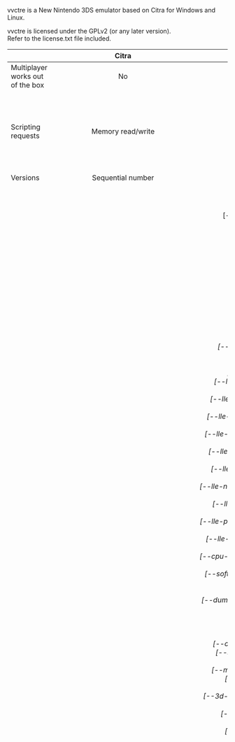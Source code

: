 vvctre is a New Nintendo 3DS emulator based on Citra for Windows and Linux.

vvctre is licensed under the GPLv2 (or any later version).  
Refer to the license.txt file included.

|  | Citra | vvctre |
|----------------------------------|:------------------------------------------------------------------------------------------------------------------------------------------------------------------------------------------------------------------------------------------------------------------------------------------------------------------------------------------------------------------------------------------------------------------------------------------------------------------------------------------------------------------------------------------------------------------------------------------------------------------------------------------------------------------:|-----------------------------------------------------------------------------------------------------------------------------------------------------------------------------------------------------------------------------------------------------------------------------------------------------------------------------------------------------------------------------------------------------------------------------------------------------------------------------------------------------------------------------------------------------------------------------------------------------------------------------------------------------------------------------------------------------------------------------------------------------------------------------------------------------------------------------------------------------------------------------------------------------------------------------------------------------------------------------------------------------------------------------------------------------------------------------------------------------------------------------------------------------------------------------------------------------------------------------------------------------------------------------------------------------------------------------------------------------------------------------------------------------------------------------------------------------------------------------------------------------------------------------------------------------------------------------------------------------------------------------------------------------------------------------------------------------------------------------------------------------------------------------------------------------------------------------------------------------------------------------------------------------------------------------------------------------------------------------------------------------------------------------------------------------------------------------------------------------------------------------------------------------------------------------------------------------------------------------------------------------------------------------------------------------------------------------------------------------------------------------------------------------------------------------------------------------------------------------------------------------------------------------------------------------------------------------------------------------------------------------------------------------------------------------------------------------------------------------------------------------------------------------------------------------------------------------------------------------------------------------------------------------------------------------------------------------------------------------------------------------------------------------------------------------------------------------------------------------------------------------------------------------------------------------------------------------------------------------------------------------------------------------------------------------------------------------------------------------------------------------------------------------------------------------------------------------------------------------------------------------------------------------------------------------------------------------------------------------------------------------------------------------------------------------------------------------------------------------------------------------------------------------------------------------------------------------------------------------------------------------------------------------------------------------------------------------------------------------------------------------------------------------------------------------------------------------------------------------------------------------------------------------------------------------------------------------------------------------------------------------------------------------------------------------------------------------------------------------------------------------------------------------------------------------------------------------------------------------------------------------------------------------------------------------------------------------------------------------------------------------------------------------------------------------------------------------------------------------------------------------------------------------------------------------------------------------------------------------------------------------------------------------------------------------------------------------------------------------------------------------------------------------------------------------------------------------------------------------------------------------------------------------------------------------------------------------------------------------------------------------------------------------------------------------------------------------------------------------------------------------------------------------------------------------------------------------------------------------------------------------------------------------------------------------------------------------------------------------------------------------------------------------------------------------------------------------------------------------------------------------------------------------------------------------------------------------------------------------------------------------------------------------------------------------------------------------------------------------------------------------------------------------------------------------------------------------------------------------------------------------------------------------------------------------------------------------------------------------------------------------------------------------------------------------------------------------------------------------------------------------------------------------------------------------------------------------------------------------------------------------------------------------------------------------------------------------------------------------------------------------------------------------------------------------------------------------------------------------------------------------------------------------------------------------------------------------------------------------------------------------------------------------------------------------------------------------------------------------------------------------------------------------------------------------------------------------------------------------------------------------------------------------------------------------------------------------------------------------------------------------------------------------------------------------------------------------------------------------------------------------------------------------------------------------------------------------------------------------------------------------------------------------------------------------------------------------------------------------------------------------------------------------------------------------------------------------------------------------------------------------------------------------------------------------------------------------------------------------------------------------------------------------------------------------------------------------------------------------------------------------------------------------------------------------------------------------------------------------------------------------------------------------------------------------------------------------------------------------------------------------------------------------------------------------------------------------------------------------------------------------------------------------------------------------------------------------------------------------------------------------------------------------------------------------------------------------------------------------------------------------------------------------------------------------------------------------------------------------------------------------------------------------------------------------------------------------------------------------------------------------------------------------------------------------------------------------------------------------------------------------------------------------------------------------------------------------------------------------------------------------------------------------------------------------------------------------------------------------------------------------------------------------------------------------------------------------------------------------------------------------------------------------------------------------------------------------------------------------------------------------------------------------------------------------------------------------------------------------------------------------------------------------------------------------------------------------------------------------------------------------------------------------------------------------------------------------------------------------------------------------------------------------------------------------------------------------------------------------------------------------------------------------------------------------------------------------------------------------------------------------------------------------------------------------------------------------------------------------------------------------------------------------------------------------------------------------------------------------------------------------------------------------------------------------------------------------------------------------------------------------------------------------------------------------------------------------------------------------------------------------------------------------------------------------------------------------------------------------------------------------------------------------------------------------------------------------------------------------------------------------------------------------------------------------------------------------------------------------------------------------------------------------------------------------------------------------------------------------------------------------------------------------------------------------------------------------------------------------------------------------------------------------------------------------------------------------------------------------------------------------------------------------------------------------------------------------------------------------------------------------------------------------------------------------------------------------------------------------------------------------------------------------------------------------------------------------------------------------------------------------------------------------------------------------------------------------------------------------------------------------------------------------------------------------------------------------------------------------------------------------------------------------------------------------------------------------------------------------------------------------------------------------------------------------------------------------------------------------------------------------------------------------------------------------------------------------------------------------------------------------------------------------------------------------------------------------------------------------------------------------------------------------------------------------------------------------------------------------------------------------------------------------------------------------------------------------------------------------------------------------------------------------------------------------------------------------------------------------------------------------------------------------------------------------------------------------------------------------------------------------------------------------------------------------------------------------------------------------------------------------------------------------------------------------------------------------------------------------------------------------------------------------------------------------------------------------------------------------------------------------------------------------------------------------------------------------------------------------------------------------------------------------------------------------------------------------------------------------------------------------------------------------------------------------------------------------------------------------------------------------------------------------------------------------------------------------------------------------------------------------------------------------------------------------------------------------------------------------------------------------------------------------------------------------------------------------------------------------------------------------------------------------------------------------------------------------------------------------------------------------------------------------------------------------------------------------------------------------------------------------------------------------------------------------------------------------------------------------------------------------------------------------------------------------------------------------------------------------------------------------------------------------------------------------------------------------------------------------------------------------------------------------------------------------------------------------------------------------------------------------------------------------------------------------------------------------------------------------------------------------------------------------------------------------------------------------------------------------------------------------------------------------------------------------------------------------------------------------------------------------------------------------------------------------------------------------------------------------------------------------------------------------------------------------------------------------------------------------------------------------------------------------------------------------------------------------------------------------------------------------------------------------------------------------------------------------------------------------------------------------------------------------------------------------------------------------------------------------------------------------------------------------------------------------------------------------------------------------------------------------------------------------------------------------------------------------------------------------------------------------------------------------------------------------------------------------------------------------------------------------------------------------------------------------------------------------------------------------------------------------------------------------------------------------------------------------------------------------------------------------------------------------------------------------------------------------------------------------------------------------------------------------------------------------------------------------------------------------------------------------------------------------------------------------------------------------------------------------------------------------------------------------------------------------------------------------------------------------------------------------------------------------------------------------------------------------------------------------------------------------------------------------------------------------------------------------------------------------------------------------------------------------------------------------------------------------------------------------------------------------------------------------------------------------------------------------------------------------------------------------------------------------------------------------------------------------------------------------------------------------------------------------------------------------------------------------------------------------------------------------------------------------------------------------------------------------------------------------------------------------------------------------------------------------------------------------------------------------------------------------------------------------------------------------------------------------------------------------------------------------------------------------------------------------------------------------------------------------------------------------------------------------------------------------------------------------------------------------------------------------------------------------------------------------------------------------------------------------------------------------------------------------------------------------------------------------------------------------------------------------------------------------------------------------------------------------------------------------------------------------------------------------------------------------------------------------------------------------------------------------------------------------------------------------------------------------------------------------------------------------------------------------------------------------------------------------------------------------------------------------------------------------------------------------------------------------------------------------------------------------------------------------------------------------------------------------------------------------------------------------------------------------------------------------------------------------------------------------------------------------------------------------------------------------------------------------------------------------------------------------------------------------------------------------------------------------------------------------------------------------------------------------------------------------------------------------------------------------------------------------------------------------------------------------------------------------------------------------------------------------------------------------------------------------------------------------------------------------------------------------------------------------------------------------------------------------------------------------------------------------------------------------------------------------------------------------------------------------------------------------------------------------------------------------------------------------------------------------------------------------------------------------------------------------------------------------------:|
| Multiplayer works out of the box | No | Yes |
| Scripting requests | Memory read/write | Memory read/write<br>Input overriding<br>Cheat management<br>Pausing/continuing/restarting emulation<br>Getting/setting settings<br>Booting executables<br>Installing CIAs<br>Amiibo loading/unloading<br>Getting/setting CPU registers |
| Versions | Sequential number | SemVer |
| CLI usage | Usage: ./citra [options] <filename><br>-g, --gdbport=NUMBER Enable gdb stub on port NUMBER<br>-i, --install=FILE    Installs a specified CIA file<br>-m, --multiplayer=nick:password@address:port Nickname, password, address and port for multiplayer<br>-r, --movie-record=[file]  Record a movie (game inputs) to the given file<br>-p, --movie-play=[file]    Playback the movie (game inputs) from the given file<br>-d, --dump-video=[file]    Dumps audio and video to the given video file<br>-f, --fullscreen     Start in fullscreen mode<br>-h, --help           Display this help and exit<br>-v, --version        Output version information and exit | SYNOPSIS<br>        ./vvctre [<path>] [--gdbstub <port>] [--movie-record <path>] [--movie-play <path>]<br>                 [--speed-limit <limit>] [--multiplayer-server-url <url>] [--log-filter <filter>]<br>                 [--minimum-vertices-per-thread <value>] [--resolution <value>] [--audio-speed<br>                 <value>] [--audio-volume <value>] [--audio-engine <name>] [--audio-device <name>]<br>                 [--background-color-red <value>] [--background-color-green <value>]<br>                 [--background-color-blue <value>] [--start-time <value>] [--real-microphone<br>                 <device>] [--post-processing-shader <name>] [--rpc-server-port <port>]<br>                 [--3d-intensity <intensity>] [--button_a <value>] [--button_b <value>] [--button_x<br>                 <value>] [--button_y <value>] [--button_up <value>] [--button_down <value>]<br>                 [--button_left <value>] [--button_right <value>] [--button_l <value>] [--button_r<br>                 <value>] [--button_start <value>] [--button_select <value>] [--button_debug<br>                 <value>] [--button_gpio14 <value>] [--button_zl <value>] [--button_zr <value>]<br>                 [--button_home <value>] [--circle_pad <value>] [--c_stick <value>]<br>                 [--udp-input-address <address>] [--udp-input-port <port>] [--udp-pad-index <index>]<br>                 [--motion-device <parameters>] [--touch-device <parameters>] [--texture-filter-name<br>                 <name>] [--texture-filter-factor <factor>] [--outer-right-camera-engine <value>]<br>                 [--outer-right-camera-configuration <value>] [--outer-right-camera-flip <value>]<br>                 [--inner-camera-engine <value>] [--inner-camera-configuration <value>]<br>                 [--inner-camera-flip <value>] [--outer-left-camera-engine <value>]<br>                 [--outer-left-camera-configuration <value>] [--outer-left-camera-flip <value>]<br>                 [--lle-fs-module] [--lle-pm-module] [--lle-ldr-module] [--lle-pxi-module]<br>                 [--lle-err-module] [--lle-ac-module] [--lle-act-module] [--lle-am-module]<br>                 [--lle-boss-module] [--lle-cam-module] [--lle-cecd-module] [--lle-cfg-module]<br>                 [--lle-dlp-module] [--lle-dsp-module] [--lle-frd-module] [--lle-gsp-module]<br>                 [--lle-hid-module] [--lle-ir-module] [--lle-mic-module] [--lle-mvd-module]<br>                 [--lle-ndm-module] [--lle-news-module] [--lle-nfc-module] [--lle-nim-module]<br>                 [--lle-ns-module] [--lle-nwm-module] [--lle-ptm-module] [--lle-qtm-module]<br>                 [--lle-csnd-module] [--lle-http-module] [--lle-soc-module] [--lle-ssl-module]<br>                 [--lle-ps-module] [--lle-mcu-module] [--lle-cdc-module] [--lle-gpio-module]<br>                 [--lle-i2c-module] [--lle-mp-module] [--lle-pdn-module] [--lle-spi-module]<br>                 [--cpu-interpreter] [--dsp-lle] [--dsp-lle-multi-threaded] [--software-renderer]<br>                 [--software-shader] [--accurate-multiplication] [--shader-interpreter]<br>                 [--disable-disk-shader-caching] [--enable-ignore-format-reinterpretation]<br>                 [--dump-textures] [--custom-textures] [--preload-custom-textures] [--custom-layout]<br>                 [--custom-layout-top-left <value>] [--custom-layout-top-top <value>]<br>                 [--custom-layout-top-right <value>] [--custom-layout-top-bottom <value>]<br>                 [--custom-layout-bottom-left <value>] [--custom-layout-bottom-top <value>]<br>                 [--custom-layout-bottom-right <value>] [--custom-layout-bottom-bottom <value>]<br>                 [--single-screen-layout] [--large-screen-layout] [--side-by-side-layout]<br>                 [--medium-screen-layout] [--swap-screens] [--upright-orientation]<br>                 [--enable-sharper-distant-objects] [--3d-side-by-side] [--3d-anaglyph]<br>                 [--3d-interlaced] [--no-sd-card] [--region-japan] [--region-usa] [--region-europe]<br>                 [--region-australia] [--region-china] [--region-korea] [--region-taiwan]<br>                 [--nearest-filtering] [--static-microphone] [--enable-vsync] [--record-frame-times]<br>                 [--fullscreen] [--regenerate-console-id] [--unlimited]<br><br><br>        ./vvctre controls<br>        ./vvctre dump-romfs [<file>] [<dir>]<br>        ./vvctre version<br>        ./vvctre usage<br><br><br>OPTIONS<br>        <path>      executable or CIA path<br>        --gdbstub   enable the GDB stub<br>        --movie-record<br>                    record inputs to a file<br><br><br>        --movie-play<br>                    play inputs from a file<br><br><br>        --speed-limit<br>                    set the speed limit<br>                    default: 100<br>        --multiplayer-server-url<br>                    set the multiplayer server URL<br>                    default: ws://vvctre-multiplayer.glitch.me<br>        --log-filter<br>                    set the log filter<br>                    default: *:Info<br>        --minimum-vertices-per-thread<br>                    set minimum vertices per thread<br>                    only used for software shader<br>                    default: 10<br>        --resolution<br>                    set resolution<br>                    default: 1<br>                    0 means use window size<br>        --audio-speed<br>                    set audio speed for DSP HLE<br>                    type: float<br>                    must be greater than zero<br>        --audio-volume<br>                    set audio volume<br>                    type: float<br>                    default: 1.0<br>        --audio-engine<br>                    set audio engine<br>                    default: auto (uses the highest available engine)<br>                    engines:<br>                    - (optional) cubeb<br>                    - sdl2<br>        --audio-device<br>                    set audio device<br>                    default: auto<br>        --background-color-red<br>                    set background color red component<br>                    type: float<br>                    range: 0.0-1.0<br>                    default: 0.0<br>        --background-color-green<br>                    set background color green component<br>                    type: float<br>                    range: 0.0-1.0<br>                    default: 0.0<br>        --background-color-blue<br>                    set background color blue component<br>                    type: float<br>                    range: 0.0-1.0<br>                    default: 0.0<br>        --start-time<br>                    set start time to a Unix timestamp<br><br><br>        --real-microphone<br>                    use a real microphone<br><br><br>        --post-processing-shader<br>                    use a post processing shader, vvctre includes:<br>                    - "dubois (builtin)" (anaglyph 3D only)<br>                    - "horizontal (builtin)" (interlaced 3D only)<br>        --rpc-server-port<br>                    set RPC server port<br>                    default: 47889<br>        --3d-intensity<br>                    set 3D intensity<br><br><br>        --button_a  Set button BUTTON_A<br>        --button_b  Set button BUTTON_B<br>        --button_x  Set button BUTTON_X<br>        --button_y  Set button BUTTON_Y<br>        --button_up Set button BUTTON_UP<br>        --button_down<br>                    Set button BUTTON_DOWN<br><br><br>        --button_left<br>                    Set button BUTTON_LEFT<br><br><br>        --button_right<br>                    Set button BUTTON_RIGHT<br><br><br>        --button_l  Set button BUTTON_L<br>        --button_r  Set button BUTTON_R<br>        --button_start<br>                    Set button BUTTON_START<br><br><br>        --button_select<br>                    Set button BUTTON_SELECT<br><br><br>        --button_debug<br>                    Set button BUTTON_DEBUG<br><br><br>        --button_gpio14<br>                    Set button BUTTON_GPIO14<br><br><br>        --button_zl Set button BUTTON_ZL<br>        --button_zr Set button BUTTON_ZR<br>        --button_home<br>                    Set button BUTTON_HOME<br><br><br>        --circle_pad<br>                    Set analog CIRCLE_PAD<br><br><br>        --c_stick   Set analog C_STICK<br>        --udp-input-address<br>                    set UDP input address<br>                    default: 127.0.0.1<br>        --udp-input-port<br>                    set UDP input port<br>                    default: 26760<br>        --udp-pad-index<br>                    set UDP pad index<br>                    default: 0<br>        --motion-device<br>                    set motion device parameters<br>                    use the emulator window (default):<br>                    engine:motion_emu,update_period:100,sensitivity:0.01,tilt_clamp:90.0<br>                    use controller: engine:cemuhookudp<br>        --touch-device<br>                    set touch device parameters<br>                    use the emulator window (default): engine:emu_window<br>                    use controller: engine:cemuhookudp,min_x:__,min_y:__,max_x:__,max_y:__<br>        --texture-filter-name<br>                    set texture filter name<br>                    default: none<br>                    valid values:<br>                    - none<br>                    - "xBRZ freescale"<br>                    - "Anime4K Ultrafast"<br>        --texture-filter-factor<br>                    set texture filter factor<br>                    default: 1<br>        --outer-right-camera-engine<br>                    set outer right camera engine.<br>                    default: blank<br>                    engine "blank" returns a black image.<br>                    engine "image" returns a static image.<br>        --outer-right-camera-configuration<br>                    set outer right camera configuration<br>                    for engine "image", this is the file path.<br>        --outer-right-camera-flip<br>                    set outer right camera flip<br>                    0: None (default)<br>                    1: Horizontal<br>                    2: Vertical<br>                    3: Reverse<br>        --inner-camera-engine<br>                    set inner camera engine.<br>                    default: blank<br>                    engine "blank" returns a black image.<br>                    engine "image" returns a static image.<br>        --inner-camera-configuration<br>                    set inner camera configuration<br>                    for engine "image", this is the file path.<br>        --inner-camera-flip<br>                    set inner camera flip<br>                    0: None (default)<br>                    1: Horizontal<br>                    2: Vertical<br>                    3: Reverse<br>        --outer-left-camera-engine<br>                    set outer left camera engine.<br>                    default: blank<br>                    engine "blank" returns a black image.<br>                    engine "image" returns a static image.<br>        --outer-left-camera-configuration<br>                    set outer left camera configuration<br>                    for engine "image", this is the file path.<br>        --outer-left-camera-flip<br>                    set outer left camera flip<br>                    0: None (default)<br>                    1: Horizontal<br>                    2: Vertical<br>                    3: Reverse<br>        --lle-fs-module<br>                    LLE the FS module<br><br><br>        --lle-pm-module<br>                    LLE the PM module<br><br><br>        --lle-ldr-module<br>                    LLE the LDR module<br><br><br>        --lle-pxi-module<br>                    LLE the PXI module<br><br><br>        --lle-err-module<br>                    LLE the ERR module<br><br><br>        --lle-ac-module<br>                    LLE the AC module<br><br><br>        --lle-act-module<br>                    LLE the ACT module<br><br><br>        --lle-am-module<br>                    LLE the AM module<br><br><br>        --lle-boss-module<br>                    LLE the BOSS module<br><br><br>        --lle-cam-module<br>                    LLE the CAM module<br><br><br>        --lle-cecd-module<br>                    LLE the CECD module<br><br><br>        --lle-cfg-module<br>                    LLE the CFG module<br><br><br>        --lle-dlp-module<br>                    LLE the DLP module<br><br><br>        --lle-dsp-module<br>                    LLE the DSP module<br><br><br>        --lle-frd-module<br>                    LLE the FRD module<br><br><br>        --lle-gsp-module<br>                    LLE the GSP module<br><br><br>        --lle-hid-module<br>                    LLE the HID module<br><br><br>        --lle-ir-module<br>                    LLE the IR module<br><br><br>        --lle-mic-module<br>                    LLE the MIC module<br><br><br>        --lle-mvd-module<br>                    LLE the MVD module<br><br><br>        --lle-ndm-module<br>                    LLE the NDM module<br><br><br>        --lle-news-module<br>                    LLE the NEWS module<br><br><br>        --lle-nfc-module<br>                    LLE the NFC module<br><br><br>        --lle-nim-module<br>                    LLE the NIM module<br><br><br>        --lle-ns-module<br>                    LLE the NS module<br><br><br>        --lle-nwm-module<br>                    LLE the NWM module<br><br><br>        --lle-ptm-module<br>                    LLE the PTM module<br><br><br>        --lle-qtm-module<br>                    LLE the QTM module<br><br><br>        --lle-csnd-module<br>                    LLE the CSND module<br><br><br>        --lle-http-module<br>                    LLE the HTTP module<br><br><br>        --lle-soc-module<br>                    LLE the SOC module<br><br><br>        --lle-ssl-module<br>                    LLE the SSL module<br><br><br>        --lle-ps-module<br>                    LLE the PS module<br><br><br>        --lle-mcu-module<br>                    LLE the MCU module<br><br><br>        --lle-cdc-module<br>                    LLE the CDC module<br><br><br>        --lle-gpio-module<br>                    LLE the GPIO module<br><br><br>        --lle-i2c-module<br>                    LLE the I2C module<br><br><br>        --lle-mp-module<br>                    LLE the MP module<br><br><br>        --lle-pdn-module<br>                    LLE the PDN module<br><br><br>        --lle-spi-module<br>                    LLE the SPI module<br><br><br>        --cpu-interpreter<br>                    use CPU interpreter instead of JIT<br><br><br>        --dsp-lle   use DSP LLE single-threaded instead of HLE<br>        --dsp-lle-multi-threaded<br>                    use DSP LLE multi-threaded instead of HLE<br><br><br>        --software-renderer<br>                    use software renderer instead of hardware renderer<br><br><br>        --software-shader<br>                    use software shader instead of hardware shader<br><br><br>        --accurate-multiplication<br>                    use accurate multiplication instead of inaccurate multiplication if using<br>                    hardware shader<br><br><br>        --shader-interpreter<br>                    use interpreter instead of JIT for software shader<br><br><br>        --disable-disk-shader-caching<br>                    disable disk shader caching<br><br><br>        --enable-ignore-format-reinterpretation<br>                    enable ignore format reinterpretation<br>                    ignores flushing surfaces from CPU memory if the surface was created by the GPU<br>                    and has a different format.<br>                    This can speed up many games, potentially break some,<br>                    but is rightfully just a hack as a placeholder for GPU texture encoding/decoding<br>        --dump-textures<br>                    dump textures<br><br><br>        --custom-textures<br>                    use custom textures<br><br><br>        --preload-custom-textures<br>                    preload custom textures<br><br><br>        --custom-layout<br>                    use custom layout<br><br><br>        --custom-layout-top-left<br>                    set custom layout top left<br>                    default: 0<br>        --custom-layout-top-top<br>                    set custom layout top top<br>                    default: 0<br>        --custom-layout-top-right<br>                    set custom layout top right<br>                    default: 400<br>        --custom-layout-top-bottom<br>                    set custom layout top bottom<br>                    default: 240<br>        --custom-layout-bottom-left<br>                    set custom layout bottom left<br>                    default: 40<br>        --custom-layout-bottom-top<br>                    set custom layout bottom top<br>                    default: 240<br>        --custom-layout-bottom-right<br>                    set custom layout bottom right<br>                    default: 360<br>        --custom-layout-bottom-bottom<br>                    set custom layout bottom bottom<br>                    default: 480<br>        --single-screen-layout<br>                    use single screen layout<br><br><br>        --large-screen-layout<br>                    use Large Screen Small Screen layout<br><br><br>        --side-by-side-layout<br>                    use side by side layout<br><br><br>        --medium-screen-layout<br>                    use Large Screen Medium Screen layout<br><br><br>        --swap-screens<br>                    swap screens<br><br><br>        --upright-orientation<br>                    use upright orientation, for book style games<br><br><br>        --enable-sharper-distant-objects<br>                    enable sharper distant objects<br><br><br>        --3d-side-by-side<br>                    use Side by Side 3D<br><br><br>        --3d-anaglyph<br>                    use Anaglyph 3D<br><br><br>        --3d-interlaced<br>                    use Interlaced 3D<br><br><br>        --no-sd-card<br>                    don't use a virtual SD card<br><br><br>        --region-japan<br>                    force the system region to Japan<br><br><br>        --region-usa<br>                    force the system region to USA<br><br><br>        --region-europe<br>                    force the system region to Europe<br><br><br>        --region-australia<br>                    force the system region to Australia<br><br><br>        --region-china<br>                    force the system region to China<br><br><br>        --region-korea<br>                    force the system region to Korea<br><br><br>        --region-taiwan<br>                    force the system region to Taiwan<br><br><br>        --nearest-filtering<br>                    use nearest filtering instead of linear filtering<br><br><br>        --static-microphone<br>                    use a microphone that returns static samples<br><br><br>        --enable-vsync<br>                    enable VSync<br><br><br>        --record-frame-times<br>                    record frame times<br><br><br>        --fullscreen<br>                    start in fullscreen mode<br><br><br>        --regenerate-console-id<br>                    regenerate the console ID before booting<br><br><br>        --unlimited disable the speed limiter<br>        controls    configure controls<br>        dump-romfs  dump RomFS<br>        version     prints vvctre's version<br>        usage       prints this |

# Definitions

## user folder

vvctre uses the first existing option.

- On Windows:
  - `vvctre folder\user`
  - `%AppData%\vvctre`
- On Linux:
  - `vvctre folder/user`
  - `~/.local/share/vvctre`

# Requirements

- GPU with OpenGL >= 3.3
- OS:
  - 64-bit Windows >= 7
    - [Visual C++ 2019 redistributable](https://aka.ms/vs/16/release/vc_redist.x64.exe)
  - 64-bit Ubuntu >= 18.04 with packages:
    - `libsdl2-dev`
    - `libswscale-dev`
    - `libavformat-dev`
    - `libavcodec-dev`
    - `libavdevice-dev`

# GUI Features

- Middle click pause menu
- Disk shader cache loading progress bar
- FPS indicator
  - You can move it while the left mouse button is held.
  - You can change its color while the right mouse button is held.
- Keyboard applet
- Mii selector applet

# Removed Features

- System camera support
- FFmpeg AAC decoder (WMF and FDK are easier to use)
- Video dumper (very slow)
- Audio stretching setting (if disabled, audio will not work properly if audio speed is changed)

# Incompatibilities

- Different movie file format
- Different folder for mods, put mods (Luma3DS folder structure) in `user folder/sdmc/luma/titles`
- Different RPC server protocol
